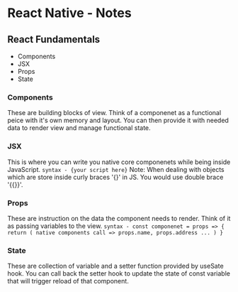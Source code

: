 # React Native - Notes

## React Fundamentals

- Components
- JSX
- Props
- State

### Components
These are building blocks of view. Think of a componenet as a functional peice with it's own memory and layout. You can then provide it with needed data to render view and manage functional state.

### JSX
This is where you can write you native core componenets while being inside JavaScript.
`syntax - {your script here}`
Note: When dealing with objects which are store inside curly braces '{}' in JS. You would use double brace '{{}}'.

### Props
These are instruction on the data the component needs to render. Think of it as passing variables to the view.
`syntax - const componenet = props => {
	return (
		native components
		call => props.name, props.address ...
	)
}`

### State
These are collection of variable and a setter function provided by useSate hook. You can call back the setter hook to update the state of const variable that will trigger reload of that component.


